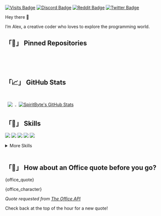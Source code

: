 [![Visits Badge](https://badges.pufler.dev/visits/braydoncoyer/braydoncoyer)](https:RedNaxela.com)
[![Discord Badge](https://img.shields.io/badge/Discord-Profile-informational?style=flat&logo=discord&logoColor=white&color=0D76A8)](https://discord.gg/uPMDsZkguT)
[![Reddit Badge](https://img.shields.io/badge/Reddit-Profile-informational?style=flat&logo=reddit&logoColor=white&color=0D76A8)](https://www.reddit.com/user/VoydYouTube)
[![Twitter Badge](https://img.shields.io/badge/Twitter-Profile-informational?style=flat&logo=twitter&logoColor=white&color=1CA2F1)](https://twitter.com/OmegaUltraChad)

Hey there 👋

I’m Alex, a creative coder who loves to explore the programming world.


## 「📌」 Pinned Repositories

<br>

<br>
<br>

## 「📈」 GitHub Stats

<br>

<a href="https://github.com/SpiritByte">
  <img align="center" style="margin:0.5rem" src="https://github-readme-stats.vercel.app/api/top-langs/?username=SpiritByte&hide=html,css&title_color=ffffff&text_color=c9cacc&icon_color=4AB197&bg_color=1A2B34" />
</a>

<a href="https://github.com/SpiritByte">
  <img align="center" style="margin:0.5rem" src="https://github-readme-stats.vercel.app/api?username=SpiritByte&show_icons=true&line_height=27&count_private=true&title_color=ffffff&text_color=c9cacc&icon_color=4AB097&bg_color=1A2B34" alt="SpiritByte's GitHub Stats" />
</a>

## 「💼」 Skills

![](https://img.shields.io/badge/Code-Python-informational?style=flat&logo=python&logoColor=white&color=4AB197)
![](https://img.shields.io/badge/Code-Lua-informational?style=flat&logo=lua&logoColor=white&color=4AB197)
![](https://img.shields.io/badge/Code-JavaScript-informational?style=flat&logo=JavaScript&logoColor=white&color=4AB197)
![](https://img.shields.io/badge/Code-HTTP-informational?style=flat&logo=TypeScript&logoColor=white&color=4AB197)
![](https://img.shields.io/badge/Code-MySQL-informational?style=flat&logo=mySQL&logoColor=white&color=4AB197)
<details>
<summary>More Skills</summary>
<br>

![](https://img.shields.io/badge/Style-CSS-informational?style=flat&logo=css3&logoColor=white&color=4AB197)
![](https://img.shields.io/badge/Style-Stylus-informational?style=flat&logo=Stylus&logoColor=white&color=4AB197)

<br>

![](https://img.shields.io/badge/Test-Cypress-informational?style=flat&logo=Cypress&logoColor=white&color=4AB197)

<br>

![](https://img.shields.io/badge/Tools-Photoshop-informational?style=flat&logo=Adobe-Photoshop&logoColor=white&color=4AB197)
![](https://img.shields.io/badge/Tools-Illustrator-informational?style=flat&logo=Adobe-Illustrator&logoColor=white&color=4AB197)
![](https://img.shields.io/badge/Tools-AdobeXD-informational?style=flat&logo=Adobe-XD&logoColor=white&color=4AB197)
![](https://img.shields.io/badge/Tools-GitHub-informational?style=flat&logo=GitHub&logoColor=white&color=4AB197)

</details>

<br>

## 「📣」 How about an Office quote before you go?

<p>{office_quote}</p>

<p>{office_character}</p>

_Quote requested from [The Office API](https://www.officeapi.dev/)_

Check back at the top of the hour for a new quote!

<br>

